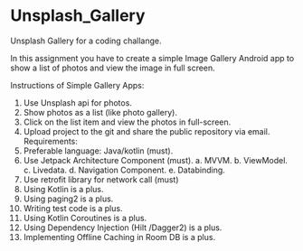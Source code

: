# Unsplash_Gallery
Unsplash Gallery for a coding challange.


In this assignment you have to create a simple Image Gallery Android app to show a
list of photos and view the image in full screen.

Instructions of Simple Gallery Apps:
1. Use Unsplash api for photos.
2. Show photos as a list (like photo gallery).
3. Click on the list item and view the photos in full-screen.
4. Upload project to the git and share the public repository via email.
Requirements:
1. Preferable language: Java/kotlin (must).
2. Use Jetpack Architecture Component (must).
a. MVVM.
b. ViewModel.
c. Livedata.
d. Navigation Component.
e. Databinding.
3. Use retrofit library for network call (must)
4. Using Kotlin is a plus.
5. Using paging2 is a plus.
6. Writing test code is a plus.
7. Using Kotlin Coroutines is a plus.
8. Using Dependency Injection (Hilt /Dagger2) is a plus.
9. Implementing Offline Caching in Room DB is a plus.
